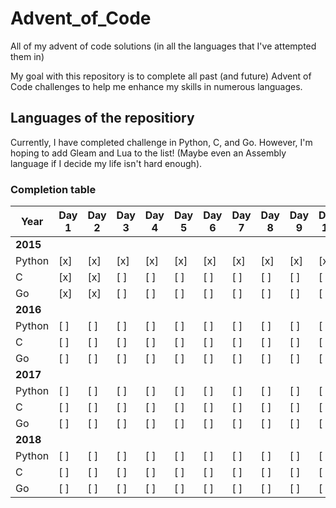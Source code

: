 # Advent_of_Code
All of my advent of code solutions (in all the languages that I've attempted them in)

My goal with this repository is to complete all past (and future) Advent of Code challenges to help me enhance my skills in numerous languages.

## Languages of the repositiory
Currently, I have completed challenge in Python, C, and Go. However, I'm hoping to add Gleam and Lua to the list! (Maybe even an Assembly language if I decide my life isn't hard enough).

### Completion table
|Year    |Day 1|Day 2|Day 3|Day 4|Day 5|Day 6|Day 7|Day 8|Day 9|Day 10|Day 11|Day 12|Day 13|Day 14|Day 15|Day 16|Day 17|Day 18|Day 19|Day 20|Day 21|Day 22|Day 23|Day 24|Day 25|
|----    |-----|-----|-----|-----|-----|-----|-----|-----|-----|------|------|------|------|------|------|------|------|------|------|------|------|------|------|------|------|
|**2015**|
|Python  | [x] | [x] | [x] | [x] | [x] | [x] | [x] | [x] | [x] | [x]  | [x]  | [x]  | [x]  | [ ]  | [ ]  | [ ]  | [ ]  | [ ]  | [ ]  | [ ]  | [ ]  | [ ]  | [ ]  | [ ]  | [ ]  |
|C       | [x] | [x] | [ ] | [ ] | [ ] | [ ] | [ ] | [ ] | [ ] | [ ]  | [ ]  | [ ]  | [ ]  | [ ]  | [ ]  | [ ]  | [ ]  | [ ]  | [ ]  | [ ]  | [ ]  | [ ]  | [ ]  | [ ]  | [ ]  |
|Go      | [x] | [x] | [ ] | [ ] | [ ] | [ ] | [ ] | [ ] | [ ] | [ ]  | [ ]  | [ ]  | [ ]  | [ ]  | [ ]  | [ ]  |  [ ] |  [ ] |  [ ] |  [ ] |  [ ] |  [ ] |  [ ] |  [ ] |  [ ] |
|**2016**|
|Python  | [ ] | [ ] | [ ] | [ ] | [ ] | [ ] | [ ] | [ ] | [ ] | [ ]  | [ ]  | [ ]  | [ ]  | [ ]  | [ ]  | [ ]  | [ ]  | [ ]  | [ ]  | [ ]  | [ ]  | [ ]  | [ ]  | [ ]  | [ ]  |
|C       | [ ] | [ ] | [ ] | [ ] | [ ] | [ ] | [ ] | [ ] | [ ] | [ ]  | [ ]  | [ ]  | [ ]  | [ ]  | [ ]  | [ ]  | [ ]  | [ ]  | [ ]  | [ ]  | [ ]  | [ ]  | [ ]  | [ ]  | [ ]  |
|Go      | [ ] | [ ] | [ ] | [ ] | [ ] | [ ] | [ ] | [ ] | [ ] | [ ]  | [ ]  | [ ]  | [ ]  | [ ]  | [ ]  | [ ]  | [ ]  | [ ]  | [ ]  | [ ]  | [ ]  | [ ]  | [ ]  | [ ]  | [ ]  |
|**2017**|
|Python  | [ ] | [ ] | [ ] | [ ] | [ ] | [ ] | [ ] | [ ] | [ ] | [ ]  | [ ]  | [ ]  | [ ]  | [ ]  | [ ]  | [ ]  | [ ]  | [ ]  | [ ]  | [ ]  | [ ]  | [ ]  | [ ]  | [ ]  | [ ]  |
|C       | [ ] | [ ] | [ ] | [ ] | [ ] | [ ] | [ ] | [ ] | [ ] | [ ]  | [ ]  | [ ]  | [ ]  | [ ]  | [ ]  | [ ]  | [ ]  | [ ]  | [ ]  | [ ]  | [ ]  | [ ]  | [ ]  | [ ]  | [ ]  |
|Go      | [ ] | [ ] | [ ] | [ ] | [ ] | [ ] | [ ] | [ ] | [ ] | [ ]  | [ ]  | [ ]  | [ ]  | [ ]  | [ ]  | [ ]  | [ ]  | [ ]  | [ ]  | [ ]  | [ ]  | [ ]  | [ ]  | [ ]  | [ ]  |
|**2018**|
|Python  | [ ] | [ ] | [ ] | [ ] | [ ] | [ ] | [ ] | [ ] | [ ] | [ ]  | [ ]  | [ ]  | [ ]  | [ ]  | [ ]  | [ ]  | [ ]  | [ ]  | [ ]  | [ ]  | [ ]  | [ ]  | [ ]  | [ ]  | [ ]  |
|C       | [ ] | [ ] | [ ] | [ ] | [ ] | [ ] | [ ] | [ ] | [ ] | [ ]  | [ ]  | [ ]  | [ ]  | [ ]  | [ ]  | [ ]  | [ ]  | [ ]  | [ ]  | [ ]  | [ ]  | [ ]  | [ ]  | [ ]  | [ ]  |
|Go      | [ ] | [ ] | [ ] | [ ] | [ ] | [ ] | [ ] | [ ] | [ ] | [ ]  | [ ]  | [ ]  | [ ]  | [ ]  | [ ]  | [ ]  | [ ]  | [ ]  | [ ]  | [ ]  | [ ]  | [ ]  | [ ]  | [ ]  | [ ]  |
